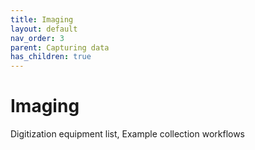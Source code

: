 ```yaml
---
title: Imaging
layout: default
nav_order: 3
parent: Capturing data
has_children: true
---
```


# Imaging

Digitization equipment list, Example collection workflows